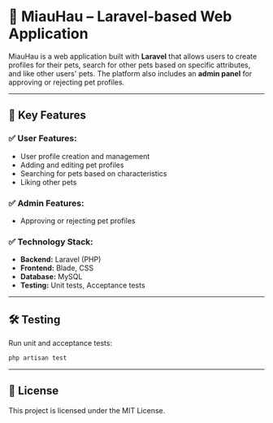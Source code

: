 # 🐾 MiauHau – Laravel-based Web Application

MiauHau is a web application built with **Laravel** that allows users to create profiles for their pets, search for other pets based on specific attributes, and like other users' pets. The platform also includes an **admin panel** for approving or rejecting pet profiles.

---

## 🚀 Key Features

### ✅ User Features:
- User profile creation and management
- Adding and editing pet profiles
- Searching for pets based on characteristics
- Liking other pets

### ✅ Admin Features:
- Approving or rejecting pet profiles

### ✅ Technology Stack:
- **Backend:** Laravel (PHP)
- **Frontend:** Blade, CSS
- **Database:** MySQL
- **Testing:** Unit tests, Acceptance tests

---


## 🛠 Testing

Run unit and acceptance tests:
```bash
php artisan test
```

---

## 📜 License
This project is licensed under the MIT License.

